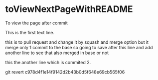 # toViewNextPageWithREADME
To view the page after commit

This is the first text line.

this is to pull request and change it by squash and merge option but it merge only 1 commit to the base so going to save after this line and add another line to see that also merged in base or not

this the another line which is commited 2.

git revert c978d4f1e14f9142d2b43b0d5f648e69cb565f06
